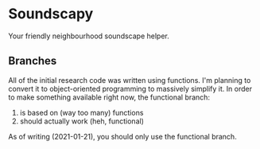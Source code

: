 # Soundscapy
Your friendly neighbourhood soundscape helper.

## Branches
All of the initial research code was written using functions. I'm planning to convert it to object-oriented programming to massively simplify it. In order to make something available right now, the functional branch:

 1. is based on (way too many) functions
 2. should actually work (heh, functional)
 
As of writing (2021-01-21), you should only use the functional branch.
